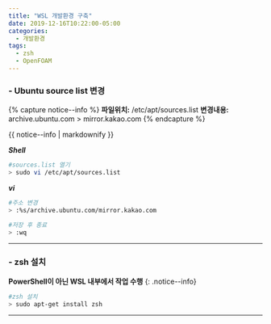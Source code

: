 ```yaml
---
title: "WSL 개발환경 구축"
date: 2019-12-16T10:22:00-05:00
categories:
  - 개발환경
tags:
  - zsh
  - OpenFOAM
---
```

### - Ubuntu source list 변경

  {% capture notice--info %}
  **파일위치:** /etc/apt/sources.list
  **변경내용:** archive.ubuntu.com > mirror.kakao.com
  {% endcapture %}

  <div class="notice">
    {{ notice--info | markdownify }}
  </div>

  ***Shell***
  ```bash
  #sources.list 열기
  > sudo vi /etc/apt/sources.list
  ```

  ***vi***
  ```bash
  #주소 변경
  > :%s/archive.ubuntu.com/mirror.kakao.com

  #저장 후 종료
  > :wq
  ```
***

### - zsh 설치
  **PowerShell이 아닌 WSL 내부에서 작업 수행**
  {: .notice--info}

  ```bash
  #zsh 설치
  > sudo apt-get install zsh
  ```
***